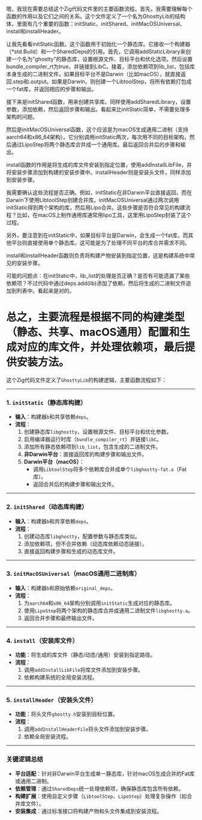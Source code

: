 嗯，我现在需要总结这个Zig代码文件里的主要函数流程。首先，我需要理解每个函数的作用以及它们之间的关系。这个文件定义了一个名为GhosttyLib的结构体，里面有几个重要的函数：initStatic、initShared、initMacOSUniversal、install和installHeader。

让我先看看initStatic函数。这个函数用于初始化一个静态库。它接收一个构建器（*std.Build）和一个SharedDeps的引用。首先，它调用addStaticLibrary来创建一个名为"ghostty"的静态库，设置根源文件、目标平台和优化选项。然后设置bundle_compiler_rt为true，并链接到LibC。接着，添加依赖项到lib_list，包括库本身生成的二进制文件。如果目标平台不是Darwin（比如macOS），就直接返回.step和.output。如果是Darwin，则创建一个LibtoolStep，将所有依赖打包成一个fat库，并返回相应的步骤和输出。

接下来是initShared函数，用来创建共享库。同样使用addSharedLibrary，设置参数，添加依赖，然后返回步骤和输出。看起来比initStatic简单，不需要处理多架构的问题。

然后是initMacOSUniversal函数，这个应该是为macOS生成通用二进制（支持aarch64和x86_64架构）。它分别调用initStatic两次，每次用不同的目标架构，然后通过LipoStep将两个静态库合并成一个通用库。最后返回合并后的步骤和输出。

install函数的作用是将生成的库文件安装到指定位置，使用addInstallLibFile，并将安装步骤添加到构建的安装步骤中。installHeader则是安装头文件，同样添加到安装步骤。

我需要确认这些流程是否正确。例如，initStatic在非Darwin平台直接返回，而在Darwin下使用LibtoolStep创建合并库。initMacOSUniversal通过两次调用initStatic得到两个架构的库，然后用Lipo合并。这些步骤是否符合常见的构建流程？比如，在macOS上制作通用库通常用lipo工具，这里用LipoStep封装了这个过程。

另外，要注意到在initStatic中，如果目标平台是Darwin，会生成一个fat库，而其他平台则直接使用单个静态库。这可能是为了处理不同平台的库合并需求不同。

install和installHeader函数则负责将构建产物安装到指定位置，这是构建系统中常见的安装步骤。

可能的问题点：在initStatic中，lib_list的处理是否正确？是否有可能遗漏了某些依赖项？不过代码中通过deps.add(lib)添加了依赖，然后将生成的二进制文件追加到列表中。看起来是对的。

总之，主要流程是根据不同的构建类型（静态、共享、macOS通用）配置和生成对应的库文件，并处理依赖项，最后提供安装方法。
================================================
这个Zig代码文件定义了`GhosttyLib`的构建逻辑，主要函数流程如下：

---

### **1. `initStatic`（静态库构建）**
- **输入**：构建器`b`和共享依赖`deps`。
- **流程**：
  1. 创建静态库`libghostty`，设置根源文件、目标平台和优化参数。
  2. 启用编译器运行时库（`bundle_compiler_rt`）并链接`libC`。
  3. 添加所有静态依赖项到`lib_list`，包含生成的二进制文件。
  4. **非Darwin平台**：直接返回库的构建步骤和输出文件。
  5. **Darwin平台（macOS）**：
     - 调用`LibtoolStep`将多个依赖库合并成单个`libghostty-fat.a`（Fat库）。
     - 返回合并后的构建步骤和输出文件。

---

### **2. `initShared`（动态库构建）**
- **输入**：构建器`b`和共享依赖`deps`。
- **流程**：
  1. 创建动态库`libghostty`，配置参数与静态库类似。
  2. 添加依赖项，但不合并依赖（动态库依赖动态链接）。
  3. 直接返回构建步骤和生成的动态库文件。

---

### **3. `initMacOSUniversal`（macOS通用二进制库）**
- **输入**：构建器`b`和原始依赖`original_deps`。
- **流程**：
  1. 为`aarch64`和`x86_64`架构分别调用`initStatic`生成对应的静态库。
  2. 使用`LipoStep`将两个架构的静态库合并成通用二进制文件`libghostty.a`。
  3. 返回合并步骤和最终输出文件。

---

### **4. `install`（安装库文件）**
- **功能**：将生成的库文件（静态/动态/通用）安装到指定路径。
- **流程**：
  1. 调用`addInstallLibFile`将库文件添加到安装步骤。
  2. 依赖构建系统的全局安装流程。

---

### **5. `installHeader`（安装头文件）**
- **功能**：将头文件`ghostty.h`安装到目标位置。
- **流程**：
  1. 调用`addInstallHeaderFile`将头文件添加到安装步骤。
  2. 依赖全局安装流程。

---

### **关键逻辑总结**
- **平台适配**：针对非Darwin平台生成单一静态库，针对macOS生成合并的Fat库或通用二进制。
- **依赖管理**：通过`SharedDeps`统一处理依赖项，确保静态库包含所有依赖。
- **构建扩展**：使用自定义步骤（`LibtoolStep`、`LipoStep`）处理复杂操作（如合并库文件）。
- **安装集成**：通过标准接口将构建产物和头文件集成到安装流程。